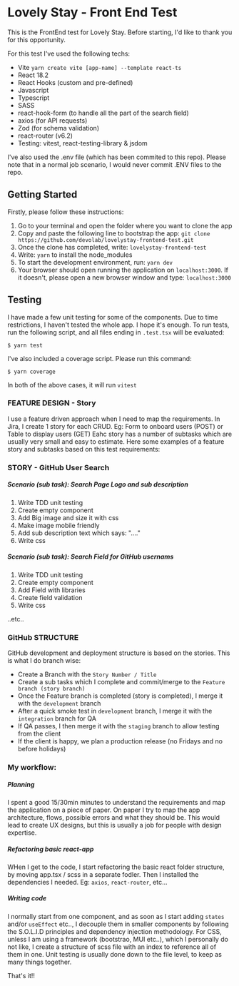 # Lovely Stay - Front End Test

This is the FrontEnd test for Lovely Stay.
Before starting, I'd like to thank you for this opportunity.

For this test I've used the following techs:
- Vite `yarn create vite [app-name] --template react-ts`
- React 18.2
- React Hooks (custom and pre-defined)
- Javascript
- Typescript
- SASS
- react-hook-form (to handle all the part of the search field)
- axios (for API requests)
- Zod (for schema validation)
- react-router (v6.2)
- Testing: vitest, react-testing-library & jsdom

I've also used the .env file (which has been commited to this repo). Please note that in a normal job scenario, I would never commit .ENV files to the repo.

## Getting Started

Firstly, please follow these instructions:

1. Go to your terminal and open the folder where you want to clone the app
2. Copy and paste the following line to bootstrap the app: `git clone https://github.com/devolab/lovelystay-frontend-test.git`
3. Once the clone has completed, write: `lovelystay-frontend-test`
4. Write: `yarn` to install the node_modules
5. To start the development environment, run: `yarn dev`
6. Your browser should open running the application on `localhost:3000`. If it doesn't, please open a new browser window and type: `localhost:3000`

## Testing

I have made a few unit testing for some of the components. Due to time restrictions, I haven't tested the whole app. I hope it's enough.
To run tests, run the following script, and all files ending in `.test.tsx` will be evaluated:

```
$ yarn test
```

I've also included a coverage script. Please run this command:

```
$ yarn coverage
```

In both of the above cases, it will run `vitest`

### FEATURE DESIGN - Story
I use a feature driven approach when I need to map the requirements.
In Jira, I create 1 story for each CRUD. Eg: Form to onboard users (POST) or Table to display users (GET)
Eahc story has a number of subtasks which are usually very small and easy to estimate.
Here some examples of a feature story and subtasks based on this test requirements:

### STORY - GitHub User Search

##### Scenario (sub task): Search Page Logo and sub description
1. Write TDD unit testing
2. Create empty component
3. Add Big image and size it with css
4. Make image mobile friendly
5. Add sub description text which says: "...."
6. Write css

##### Scenario (sub task): Search Field for GitHub usernams 
1. Write TDD unit testing
2. Create empty component
3. Add Field with libraries
4. Create field validation
5. Write css

..etc..

### GitHub STRUCTURE
GitHub development and deployment structure is based on the stories.
This is what I do branch wise:
- Create a Branch with the `Story Number / Title`
- Create a sub tasks which I complete and commit/merge to the `Feature branch (story branch)`
- Once the Feature branch is completed (story is completed), I merge it with the `development` branch
- After a quick smoke test in `development` branch, I merge it with the `integration` branch for QA
- If QA passes, I then merge it with the `staging` branch to allow testing from the client 
- If the client is happy, we plan a production release (no Fridays and no before holidays)


### My workflow: 

##### Planning
I spent a good 15/30min minutes to understand the requirements and map the application on a piece of paper.
On paper I try to map the app architecture, flows, possible errors and what they should be.
This would lead to create UX designs, but this is usually a job for people with design expertise.

##### Refactoring basic react-app
WHen I get to the code, I start refactoring the basic react folder structure, by moving app.tsx / scss in a separate fodler. 
Then I installed the dependencies I needed. Eg: `axios`, `react-router`, etc... 

##### Writing code
I normally start from one component, and as soon as I start adding `states` and/or `useEffect` etc.., I decouple them in smaller components by following the S.O.L.I.D principles and dependency injection methodology. For CSS, unless I am using a framework (bootstrao, MUI etc..), which I personally do not like, I create a structure of scss file with an index to reference all of them in one. 
Unit testing is usually done down to the file level, to keep as many things together.


That's it!!